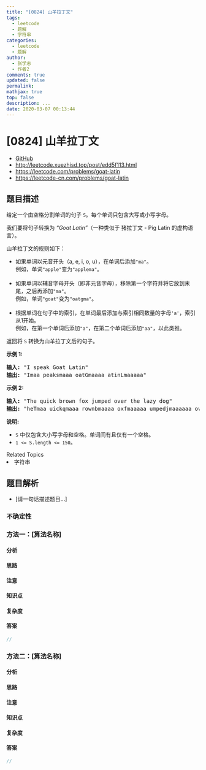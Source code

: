 ```yaml
---
title: "[0824] 山羊拉丁文"
tags:
  - leetcode
  - 题解
  - 字符串
categories:
  - leetcode
  - 题解
author:
  - 张学志
  - 作者2
comments: true
updated: false
permalink:
mathjax: true
top: false
description: ...
date: 2020-03-07 00:13:44
---
```



# [0824] 山羊拉丁文
* [GitHub](https://github.com/algoboy101/LeetCodeCrowdsource/tree/master/_posts/QA/%5B0824%5D%20%E5%B1%B1%E7%BE%8A%E6%8B%89%E4%B8%81%E6%96%87.md)
* http://leetcode.xuezhisd.top/post/edd5f113.html
* https://leetcode.com/problems/goat-latin
* https://leetcode-cn.com/problems/goat-latin


## 题目描述

<p>给定一个由空格分割单词的句子&nbsp;<code>S</code>。每个单词只包含大写或小写字母。</p>

<p>我们要将句子转换为&nbsp;<em>&ldquo;Goat Latin&rdquo;</em>（一种类似于 猪拉丁文&nbsp;- Pig Latin 的虚构语言）。</p>

<p>山羊拉丁文的规则如下：</p>

<ul>
	<li>如果单词以元音开头（a, e, i, o, u），在单词后添加<code>&quot;ma&quot;</code>。<br />
	例如，单词<code>&quot;apple&quot;</code>变为<code>&quot;applema&quot;</code>。</li>
	<br />
	<li>如果单词以辅音字母开头（即非元音字母），移除第一个字符并将它放到末尾，之后再添加<code>&quot;ma&quot;</code>。<br />
	例如，单词<code>&quot;goat&quot;</code>变为<code>&quot;oatgma&quot;</code>。</li>
	<br />
	<li>根据单词在句子中的索引，在单词最后添加与索引相同数量的字母<code>&#39;a&#39;</code>，索引从1开始。<br />
	例如，在第一个单词后添加<code>&quot;a&quot;</code>，在第二个单词后添加<code>&quot;aa&quot;</code>，以此类推。</li>
</ul>

<p>返回将&nbsp;<code>S</code>&nbsp;转换为山羊拉丁文后的句子。</p>

<p><strong>示例 1:</strong></p>

<pre>
<strong>输入: </strong>&quot;I speak Goat Latin&quot;
<strong>输出: </strong>&quot;Imaa peaksmaaa oatGmaaaa atinLmaaaaa&quot;
</pre>

<p><strong>示例 2:</strong></p>

<pre>
<strong>输入: </strong>&quot;The quick brown fox jumped over the lazy dog&quot;
<strong>输出: </strong>&quot;heTmaa uickqmaaa rownbmaaaa oxfmaaaaa umpedjmaaaaaa overmaaaaaaa hetmaaaaaaaa azylmaaaaaaaaa ogdmaaaaaaaaaa&quot;
</pre>

<p><strong>说明:</strong></p>

<ul>
	<li><code>S</code>&nbsp;中仅包含大小写字母和空格。单词间有且仅有一个空格。</li>
	<li><code>1 &lt;= S.length &lt;= 150</code>。</li>
</ul>
<div><div>Related Topics</div><div><li>字符串</li></div></div>


## 题目解析
* [请一句话描述题目...]

### 不确定性


### 方法一：[算法名称]

#### 分析

#### 思路

#### 注意

#### 知识点

#### 复杂度

#### 答案

```cpp
//
```


### 方法二：[算法名称]

#### 分析

#### 思路

#### 注意

#### 知识点

#### 复杂度

#### 答案

```cpp
//
```


